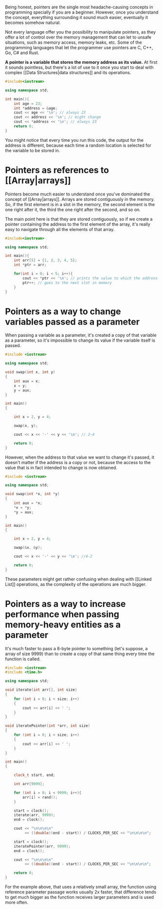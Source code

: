 Being honest, pointers are the single most headache-causing concepts in programming specially if you are a beginner. However, once you understand the concept, everything surrounding it sound much easier, eventually it becomes somehow natural.

Not every language offer you the possibility to manipulate pointers, as they offer a lot of control over the memory management that can let to unsafe situations, such as memory access, memory leaks, etc. Some of the programming languages that let the programmer use pointers are C, C++, Go, C# and Rust.

**A pointer is a variable that stores the memory address as its value.** At first it sounds pointless, but there's a lot of use to it once you start to deal with complex [[Data Structures|data structures]] and its operations.

```cpp
#include<iostream>

using namespace std;

int main(){
	int age = 23;
	int *address = &age;
	cout << age << '\n'; // always 23
	cout << address << '\n'; // might change
	cout << *address << '\n'; // always 23
	return 0;
}
```

You might notice that every time you run this code, the output for the address is different, because each time a random location is selected for the variable to be stored in.

# Pointers as references to [[Array|arrays]]

Pointers become much easier to understand once you've dominated the concept of [[Array|arrays]]. Arrays are stored contiguously in the memory. So, if the first element is in a slot in the memory, the second element is the one right after it, the third the one right after the second, and so on.

The main point here is that they are stored contiguously, so if we create a pointer containing the address to the first element of the array, it's really easy to navigate through all the elements of that array.

```cpp
#include<iostream>

using namespace std;

int main(){
    int arr[5] = {1, 2, 3, 4, 5};
    int *ptr = arr;

    for(int i = 0; i < 5; i++){
        cout << *ptr << '\n'; // prints the value to which the address points
        ptr++; // goes to the next slot in memory
    }
}
```

# Pointers as a way to change variables passed as a parameter

When passing a variable as a parameter, it's created a copy of that variable as a parameter, so it's impossible to change its value if the variable itself is passed.

```cpp
#include <iostream>

using namespace std;

void swap(int x, int y)
{
    int aux = x;
    x = y;
    y = aux;
}

int main()
{

    int x = 2, y = 4;

    swap(x, y);

    cout << x << '-' << y << '\n'; // 2-4

    return 0;
}
```

However, when the address to that value we want to change it's passed, it doesn't matter if the address is a copy or not, because the access to the value that is in fact intended to change is now obtained.

```cpp
#include <iostream>

using namespace std;

void swap(int *x, int *y)
{
    int aux = *x;
    *x = *y;
    *y = aux;
}

int main()
{

    int x = 2, y = 4;

    swap(&x, &y);

    cout << x << '-' << y << '\n'; //4-2

    return 0;
}
```

These parameters might get rather confusing when dealing with [[Linked List]] operations, as the complexity of the operations are much bigger.

# Pointers as a way to increase performance when passing memory-heavy entities as a parameter

It's much faster to pass a 8-byte pointer to something (let's suppose, a array of size 9999) than to create a copy of that same thing every time the function is called.

```cpp
#include <iostream>
#include <time.h>

using namespace std;

void iterate(int arr[], int size)
{
    for (int i = 0; i < size; i++)
    {
        cout << arr[i] << ' ';
    }
}

void iteratePointer(int *arr, int size)
{
    for (int i = 0; i < size; i++)
    {
        cout << arr[i] << ' ';
    }
}

int main()
{

    clock_t start, end;

    int arr[9999];

    for (int i = 0; i < 9999; i++){
        arr[i] = rand();
    }

    start = clock();
    iterate(arr, 9999);
    end = clock();

    cout << "\n\n\n\n"
         << ((double)(end - start)) / CLOCKS_PER_SEC << "\n\n\n\n";

    start = clock();
    iteratePointer(arr, 9999);
    end = clock();

    cout << "\n\n\n\n"
         << ((double)(end - start)) / CLOCKS_PER_SEC << "\n\n\n\n";

    return 0;
}
```

For the example above, that uses a relatively small array, the function using reference parameter passage works usually 2x faster, that difference tends to get much bigger as the function receives larger parameters and is used more often.
